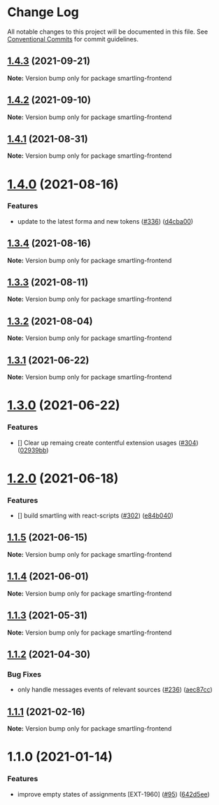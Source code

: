 # Change Log

All notable changes to this project will be documented in this file.
See [Conventional Commits](https://conventionalcommits.org) for commit guidelines.

## [1.4.3](https://github.com/contentful/apps/compare/smartling-frontend@1.4.2...smartling-frontend@1.4.3) (2021-09-21)

**Note:** Version bump only for package smartling-frontend





## [1.4.2](https://github.com/contentful/apps/compare/smartling-frontend@1.4.1...smartling-frontend@1.4.2) (2021-09-10)

**Note:** Version bump only for package smartling-frontend





## [1.4.1](https://github.com/contentful/apps/compare/smartling-frontend@1.4.0...smartling-frontend@1.4.1) (2021-08-31)

**Note:** Version bump only for package smartling-frontend





# [1.4.0](https://github.com/contentful/apps/compare/smartling-frontend@1.3.4...smartling-frontend@1.4.0) (2021-08-16)


### Features

* update to the latest forma and new tokens ([#336](https://github.com/contentful/apps/issues/336)) ([d4cba00](https://github.com/contentful/apps/commit/d4cba009066b590b790b0d32bb1afbcf699d3bee))





## [1.3.4](https://github.com/contentful/apps/compare/smartling-frontend@1.3.3...smartling-frontend@1.3.4) (2021-08-16)

**Note:** Version bump only for package smartling-frontend





## [1.3.3](https://github.com/contentful/apps/compare/smartling-frontend@1.3.2...smartling-frontend@1.3.3) (2021-08-11)

**Note:** Version bump only for package smartling-frontend





## [1.3.2](https://github.com/contentful/apps/compare/smartling-frontend@1.3.1...smartling-frontend@1.3.2) (2021-08-04)

**Note:** Version bump only for package smartling-frontend





## [1.3.1](https://github.com/contentful/apps/compare/smartling-frontend@1.3.0...smartling-frontend@1.3.1) (2021-06-22)

**Note:** Version bump only for package smartling-frontend





# [1.3.0](https://github.com/contentful/apps/compare/smartling-frontend@1.2.0...smartling-frontend@1.3.0) (2021-06-22)


### Features

* [] Clear up remaing create contentful extension usages ([#304](https://github.com/contentful/apps/issues/304)) ([02939bb](https://github.com/contentful/apps/commit/02939bbb9d4bd4d7161dddb9beace375e0027ab1))





# [1.2.0](https://github.com/contentful/apps/compare/smartling-frontend@1.1.5...smartling-frontend@1.2.0) (2021-06-18)


### Features

* [] build smartling with react-scripts ([#302](https://github.com/contentful/apps/issues/302)) ([e84b040](https://github.com/contentful/apps/commit/e84b040204a85cc6175d33ae72be4cf4c0883e35))





## [1.1.5](https://github.com/contentful/apps/compare/smartling-frontend@1.1.4...smartling-frontend@1.1.5) (2021-06-15)

**Note:** Version bump only for package smartling-frontend





## [1.1.4](https://github.com/contentful/apps/compare/smartling-frontend@1.1.3...smartling-frontend@1.1.4) (2021-06-01)

**Note:** Version bump only for package smartling-frontend





## [1.1.3](https://github.com/contentful/apps/compare/smartling-frontend@1.1.2...smartling-frontend@1.1.3) (2021-05-31)

**Note:** Version bump only for package smartling-frontend





## [1.1.2](https://github.com/contentful/apps/compare/smartling-frontend@1.1.1...smartling-frontend@1.1.2) (2021-04-30)


### Bug Fixes

* only handle messages events of relevant sources ([#236](https://github.com/contentful/apps/issues/236)) ([aec87cc](https://github.com/contentful/apps/commit/aec87cc6158eb1cf9397283e6e98ac71c46099f7))





## [1.1.1](https://github.com/contentful/apps/compare/smartling-frontend@1.1.0...smartling-frontend@1.1.1) (2021-02-16)

**Note:** Version bump only for package smartling-frontend





# 1.1.0 (2021-01-14)


### Features

* improve empty states of assignments [EXT-1960] ([#95](https://github.com/contentful/apps/issues/95)) ([642d5ee](https://github.com/contentful/apps/commit/642d5ee11664f87acb9797e39c07e1ceabb588c6))
